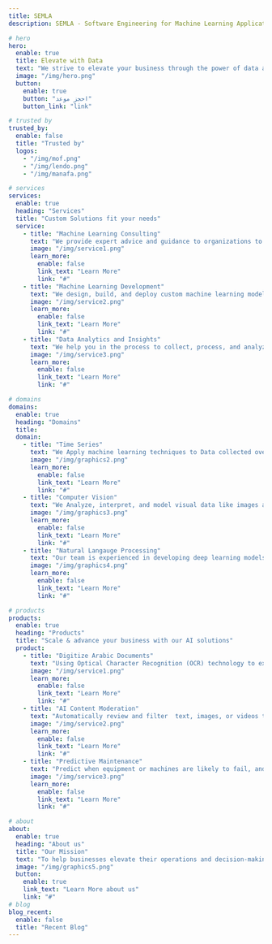 ```yaml
---
title: SEMLA
description: SEMLA - Software Engineering for Machine Learning Applications

# hero
hero:
  enable: true
  title: Elevate with Data
  text: "We strive to elevate your business through the power of data and machine learning. Join us on a journey to transform your organization and stay ahead of the curve."
  image: "/img/hero.png"
  button:
    enable: true
    button: "احجز موعد"
    button_link: "link"

# trusted by
trusted_by:
  enable: false
  title: "Trusted by"
  logos:
    - "/img/mof.png"
    - "/img/lendo.png"
    - "/img/manafa.png"

# services
services:
  enable: true
  heading: "Services"
  title: "Custom Solutions fit your needs"
  service:
    - title: "Machine Learning Consulting"
      text: "We provide expert advice and guidance to organizations to leverage the power of data and machine learning to solve business problems"
      image: "/img/service1.png"
      learn_more:
        enable: false
        link_text: "Learn More"
        link: "#"
    - title: "Machine Learning Development"
      text: "We design, build, and deploy custom machine learning models and solutions to automate tasks and make data-driven decisions"
      image: "/img/service2.png"
      learn_more:
        enable: false
        link_text: "Learn More"
        link: "#"
    - title: "Data Analytics and Insights"
      text: "We help you in the process to collect, process, and analyze data in order to gain valuable insights and make informed decisions."
      image: "/img/service3.png"
      learn_more:
        enable: false
        link_text: "Learn More"
        link: "#"

# domains
domains:
  enable: true
  heading: "Domains"
  title:
  domain:
    - title: "Time Series"
      text: "We Apply machine learning techniques to Data collected over time or based on events, such as stock prices, temperature readings, purchases made by customers or website clicks, and even data arranged in a table format, makes it possible to make predictions, identify patterns and trends, and gain valuable insights into various real-world problems and systems."
      image: "/img/graphics2.png"
      learn_more:
        enable: false
        link_text: "Learn More"
        link: "#"
    - title: "Computer Vision"
      text: "We Analyze, interpret, and model visual data like images and videos to perform tasks such as object recognition, image classification, object detection, semantic segmentation, and others. With the advancements in deep learning and convolutional neural networks, the accuracy and performance of machine learning for computer vision have significantly improved, making it a valuable tool for various industries."
      image: "/img/graphics3.png"
      learn_more:
        enable: false
        link_text: "Learn More"
        link: "#"
    - title: "Natural Langauge Processing"
      text: "Our team is experienced in developing deep learning models for a wide range of NLP applications, including speech recognition, text classification, sentiment analysis, named entity recognition, text generation, dialogue systems, and question-answering systems. With our domain expertise, companies can improve customer engagement, automate customer support, personalize marketing campaigns, and perform advanced language-based analysis."
      image: "/img/graphics4.png"
      learn_more:
        enable: false
        link_text: "Learn More"
        link: "#"

# products
products:
  enable: true
  heading: "Products"
  title: "Scale & advance your business with our AI solutions"
  product:
    - title: "Digitize Arabic Documents"
      text: "Using Optical Character Recognition (OCR) technology to extract the text from images and convert it into editable text format. This can help organizations to better manage their information, reduce paper waste, and improve overall efficiency"
      image: "/img/service1.png"
      learn_more:
        enable: false
        link_text: "Learn More"
        link: "#"
    - title: "AI Content Moderation"
      text: "Automatically review and filter  text, images, or videos to ensure it aligns with defined standards and policies, promoting a safe and positive user experience."
      image: "/img/service2.png"
      learn_more:
        enable: false
        link_text: "Learn More"
        link: "#"
    - title: "Predictive Maintenance"
      text: "Predict when equipment or machines are likely to fail, and to schedule maintenance tasks before those failures occur. The goal of predictive maintenance is to reduce downtime, minimize equipment damage, and lower maintenance costs."
      image: "/img/service3.png"
      learn_more:
        enable: false
        link_text: "Learn More"
        link: "#"

# about
about:
  enable: true
  heading: "About us"
  title: "Our Mission"
  text: "To help businesses elevate their operations and decision-making with the use of data analytics and machine learning techniques."
  image: "/img/graphics5.png"
  button:
    enable: true
    link_text: "Learn More about us"
    link: "#"
# blog
blog_recent:
  enable: false
  title: "Recent Blog"
---
```

